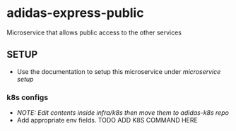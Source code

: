# adidas-express-public

Microservice that allows public access to the other services

## SETUP

- Use the documentation to setup this microservice under *microservice setup*

### k8s configs

- *NOTE: Edit contents inside infra/k8s then move them to adidas-k8s repo*
- Add appropriate env fields. TODO ADD K8S COMMAND HERE